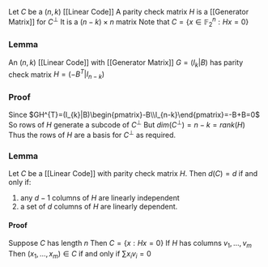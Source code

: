 Let $C$ be a $(n,k)$ [[Linear Code]]
A parity check matrix $H$ is a [[Generator Matrix]] for $C^{\bot}$
It is a $(n-k)\times n$ matrix 
Note that $C=\{ x\in \mathbb{F}_{2}^{n} : Hx=0 \}$

### Lemma
An $(n,k)$ [[Linear Code]] with [[Generator Matrix]] $G=(I_{k}|B)$ 
has parity check matrix $H=(-B^{T}|I_{n-k})$
### Proof
Since $GH^{T}=(I_{k}|B)\begin{pmatrix}-B\\I_{n-k}\end{pmatrix}=-B+B=0$
So rows of $H$ generate a subcode of $C^{\bot}$
But $dim(C^{\bot})=n-k=rank(H)$
Thus the rows of $H$ are a basis for $C^{\bot}$ as required.
### Lemma
Let $C$ be a [[Linear Code]] with parity check matrix $H$.
Then $d(C)=d$ if and only if:
1. any $d-1$ columns of $H$ are linearly independent
2. a set of $d$ columns of $H$ are linearly dependent.
#### Proof
Suppose $C$ has length $n$
Then $C=\{ x:Hx=0 \}$
If $H$ has columns $v_{1},\dots ,v_{m}$ 
Then $(x_{1},\dots ,x_{m})\in C$ if and only if $\sum x_{i} v_{i}=0$
